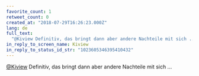 ```yaml
---
favorite_count: 1
retweet_count: 0
created_at: "2018-07-29T16:26:23.000Z"
lang: de
full_text:
  "@Kiview Definitiv, das bringt dann aber andere Nachteile mit sich ..."
in_reply_to_screen_name: Kiview
in_reply_to_status_id_str: "1023605346395410432"
---
```


[@Kiview](https://twitter.com/Kiview) Definitiv, das bringt dann aber andere
Nachteile mit sich ...

